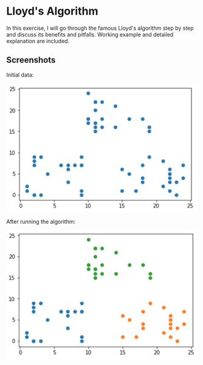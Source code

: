 # Lloyd's Algorithm
In this exercise, I will go through the famous Lloyd's algorithm step by step and discuss its benefits and pitfalls. Working example and detailed explanation are included.

## Screenshots
Initial data:

![screenshot](imgs/screenshot-1.jpg "screenshot")

After running the algorithm:

![screenshot](imgs/screenshot-2.jpg "screenshot")
